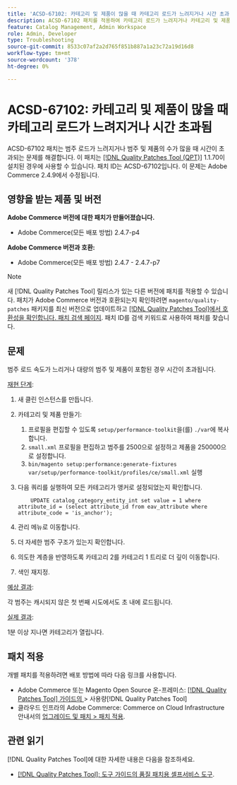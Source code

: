 ```yaml
---
title: 'ACSD-67102: 카테고리 및 제품이 많을 때 카테고리 로드가 느려지거나 시간 초과됨'
description: ACSD-67102 패치를 적용하여 카테고리 로드가 느려지거나 카테고리 및 제품 수가 많을 때 시간이 초과되는 Adobe Commerce 문제를 해결합니다.
feature: Catalog Management, Admin Workspace
role: Admin, Developer
type: Troubleshooting
source-git-commit: 8533c07af2a2d765f851b887a1a23c72a19d16d8
workflow-type: tm+mt
source-wordcount: '378'
ht-degree: 0%

---
```



# ACSD-67102: 카테고리 및 제품이 많을 때 카테고리 로드가 느려지거나 시간 초과됨

ACSD-67102 패치는 범주 로드가 느려지거나 범주 및 제품의 수가 많을 때 시간이 초과되는 문제를 해결합니다. 이 패치는 [[!DNL Quality Patches Tool (QPT)]](/help/tools/quality-patches-tool/quality-patches-tool-to-self-serve-quality-patches.md) 1.1.70이 설치된 경우에 사용할 수 있습니다. 패치 ID는 ACSD-67102입니다. 이 문제는 Adobe Commerce 2.4.9에서 수정됩니다.

## 영향을 받는 제품 및 버전

**Adobe Commerce 버전에 대한 패치가 만들어졌습니다.**

* Adobe Commerce(모든 배포 방법) 2.4.7-p4

**Adobe Commerce 버전과 호환:**

* Adobe Commerce(모든 배포 방법) 2.4.7 - 2.4.7-p7

>[!NOTE]
>
>새 [!DNL Quality Patches Tool] 릴리스가 있는 다른 버전에 패치를 적용할 수 있습니다. 패치가 Adobe Commerce 버전과 호환되는지 확인하려면 `magento/quality-patches` 패키지를 최신 버전으로 업데이트하고 [[!DNL Quality Patches Tool]에서 호환성을 확인합니다. 패치 검색 페이지](https://experienceleague.adobe.com/tools/commerce-quality-patches/index.html). 패치 ID를 검색 키워드로 사용하여 패치를 찾습니다.

## 문제

범주 로드 속도가 느리거나 대량의 범주 및 제품이 포함된 경우 시간이 초과됩니다.

<u>재현 단계</u>:

1. 새 클린 인스턴스를 만듭니다.
1. 카테고리 및 제품 만들기:
   1. 프로필을 편집할 수 있도록 `setup/performance-toolkit`을(를) `./var`에 복사합니다.
   1. `small.xml` 프로필을 편집하고 범주를 2500으로 설정하고 제품을 250000으로 설정합니다.
   1. `bin/magento setup:performance:generate-fixtures var/setup/performance-toolkit/profiles/ce/small.xml` 실행
1. 다음 쿼리를 실행하여 모든 카테고리가 앵커로 설정되었는지 확인합니다.

   ```
       UPDATE catalog_category_entity_int set value = 1 where attribute_id = (select attribute_id from eav_attribute where attribute_code = 'is_anchor'); 
   ```

1. 관리 메뉴로 이동합니다.
1. 더 자세한 범주 구조가 있는지 확인합니다.
1. 의도한 계층을 반영하도록 카테고리 2를 카테고리 1 트리로 더 깊이 이동합니다.
1. 색인 재지정.

<u>예상 결과</u>:

각 범주는 캐시되지 않은 첫 번째 시도에서도 초 내에 로드됩니다.

<u>실제 결과</u>:

1분 이상 지나면 카테고리가 열립니다.

## 패치 적용

개별 패치를 적용하려면 배포 방법에 따라 다음 링크를 사용합니다.

* Adobe Commerce 또는 Magento Open Source 온-프레미스: [[!DNL Quality Patches Tool]  가이드의 ](/help/tools/quality-patches-tool/usage.md)> 사용량[!DNL Quality Patches Tool]
* 클라우드 인프라의 Adobe Commerce: Commerce on Cloud Infrastructure 안내서의 [업그레이드 및 패치 > 패치 적용](https://experienceleague.adobe.com/docs/commerce-cloud-service/user-guide/develop/upgrade/apply-patches.html).

## 관련 읽기

[!DNL Quality Patches Tool]에 대한 자세한 내용은 다음을 참조하세요.

* [[!DNL Quality Patches Tool]: 도구 가이드의 품질 패치용 셀프서비스 도구](/help/tools/quality-patches-tool/quality-patches-tool-to-self-serve-quality-patches.md).
